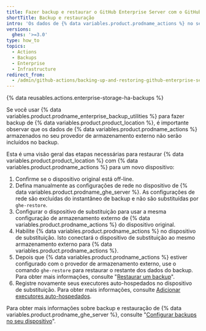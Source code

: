 ```yaml
---
title: Fazer backup e restaurar o GitHub Enterprise Server com o GitHub Actions habilitado
shortTitle: Backup e restauração
intro: 'Os dados de {% data variables.product.prodname_actions %} no seu provedor de armazenamento externo não estão incluídos em backups regulares de {% data variables.product.prodname_ghe_server %} e precisam ser salvos separadamente.'
versions:
  ghes: '>=3.0'
type: how_to
topics:
  - Actions
  - Backups
  - Enterprise
  - Infrastructure
redirect_from:
  - /admin/github-actions/backing-up-and-restoring-github-enterprise-server-with-github-actions-enabled
---
```


{% data reusables.actions.enterprise-storage-ha-backups %}

Se você usar {% data variables.product.prodname_enterprise_backup_utilities %} para fazer backup de {% data variables.product.product_location %}, é importante observar que os dados de {% data variables.product.prodname_actions %} armazenados no seu provedor de armazenamento externo não serão incluídos no backup.

Esta é uma visão geral das etapas necessárias para restaurar {% data variables.product.product_location %} com {% data variables.product.prodname_actions %} para um novo dispositivo:

1. Confirme se o dispositivo original está off-line.
1. Defina manualmente as configurações de rede no dispositivo de {% data variables.product.prodname_ghe_server %}. As configurações de rede são excluídas do instantâneo de backup e não são substituídas por `ghe-restore`.
1. Configurar o dispositivo de substituição para usar a mesma configuração de armazenamento externo de {% data variables.product.prodname_actions %} do dispositivo original.
1. Habilite {% data variables.product.prodname_actions %} no dispositivo de substituição. Isto conectará o dispositivo de substituição ao mesmo armazenamento externo para {% data variables.product.prodname_actions %}.
1. Depois que {% data variables.product.prodname_actions %} estiver configurado com o provedor de armazenamento externo, use o comando `ghe-restore` para restaurar o restante dos dados do backup. Para obter mais informações, consulte "[Restaurar um backup](/admin/configuration/configuring-backups-on-your-appliance#restoring-a-backup)".
1. Registre novamente seus executores auto-hospedados no dispositivo de substituição. Para obter mais informações, consulte [Adicionar executores auto-hospedados](/actions/hosting-your-own-runners/adding-self-hosted-runners).

Para obter mais informações sobre backup e restauração de {% data variables.product.prodname_ghe_server %}, consulte "[Configurar backups no seu dispositivo](/admin/configuration/configuring-backups-on-your-appliance)".
